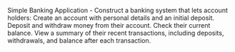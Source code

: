 Simple Banking Application - Construct a banking system that lets account holders:
Create an account with personal details and an initial deposit.
Deposit and withdraw money from their account.
Check their current balance.
View a summary of their recent transactions, including deposits, withdrawals, and balance after each transaction. 

